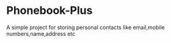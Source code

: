 Phonebook-Plus
==============

A simple project for storing personal contacts like email,mobile numbers,name,address etc